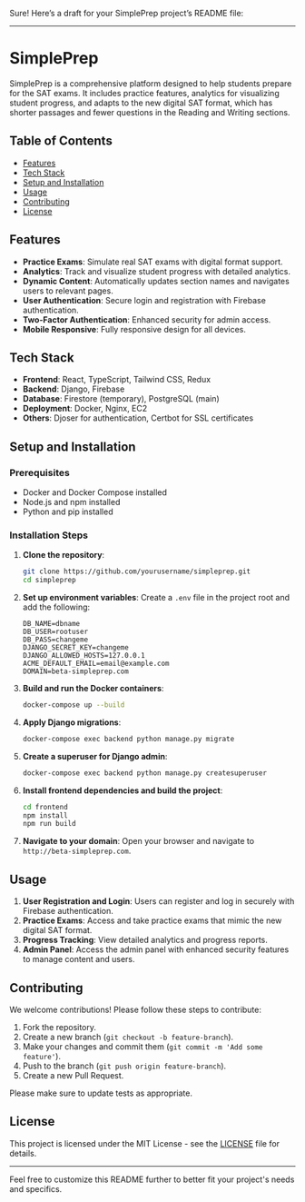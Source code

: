 Sure! Here’s a draft for your SimplePrep project’s README file:

---

# SimplePrep

SimplePrep is a comprehensive platform designed to help students prepare for the SAT exams. It includes practice features, analytics for visualizing student progress, and adapts to the new digital SAT format, which has shorter passages and fewer questions in the Reading and Writing sections.

## Table of Contents

- [Features](#features)
- [Tech Stack](#tech-stack)
- [Setup and Installation](#setup-and-installation)
- [Usage](#usage)
- [Contributing](#contributing)
- [License](#license)

## Features

- **Practice Exams**: Simulate real SAT exams with digital format support.
- **Analytics**: Track and visualize student progress with detailed analytics.
- **Dynamic Content**: Automatically updates section names and navigates users to relevant pages.
- **User Authentication**: Secure login and registration with Firebase authentication.
- **Two-Factor Authentication**: Enhanced security for admin access.
- **Mobile Responsive**: Fully responsive design for all devices.

## Tech Stack

- **Frontend**: React, TypeScript, Tailwind CSS, Redux
- **Backend**: Django, Firebase
- **Database**: Firestore (temporary), PostgreSQL (main)
- **Deployment**: Docker, Nginx, EC2
- **Others**: Djoser for authentication, Certbot for SSL certificates

## Setup and Installation

### Prerequisites

- Docker and Docker Compose installed
- Node.js and npm installed
- Python and pip installed

### Installation Steps

1. **Clone the repository**:
    ```bash
    git clone https://github.com/yourusername/simpleprep.git
    cd simpleprep
    ```

2. **Set up environment variables**: Create a `.env` file in the project root and add the following:
    ```env
    DB_NAME=dbname
    DB_USER=rootuser
    DB_PASS=changeme
    DJANGO_SECRET_KEY=changeme
    DJANGO_ALLOWED_HOSTS=127.0.0.1
    ACME_DEFAULT_EMAIL=email@example.com
    DOMAIN=beta-simpleprep.com
    ```

3. **Build and run the Docker containers**:
    ```bash
    docker-compose up --build
    ```

4. **Apply Django migrations**:
    ```bash
    docker-compose exec backend python manage.py migrate
    ```

5. **Create a superuser for Django admin**:
    ```bash
    docker-compose exec backend python manage.py createsuperuser
    ```

6. **Install frontend dependencies and build the project**:
    ```bash
    cd frontend
    npm install
    npm run build
    ```

7. **Navigate to your domain**: Open your browser and navigate to `http://beta-simpleprep.com`.

## Usage

1. **User Registration and Login**: Users can register and log in securely with Firebase authentication.
2. **Practice Exams**: Access and take practice exams that mimic the new digital SAT format.
3. **Progress Tracking**: View detailed analytics and progress reports.
4. **Admin Panel**: Access the admin panel with enhanced security features to manage content and users.

## Contributing

We welcome contributions! Please follow these steps to contribute:

1. Fork the repository.
2. Create a new branch (`git checkout -b feature-branch`).
3. Make your changes and commit them (`git commit -m 'Add some feature'`).
4. Push to the branch (`git push origin feature-branch`).
5. Create a new Pull Request.

Please make sure to update tests as appropriate.

## License

This project is licensed under the MIT License - see the [LICENSE](LICENSE) file for details.

---

Feel free to customize this README further to better fit your project's needs and specifics.
